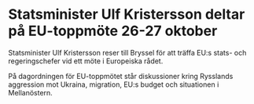 # Statsminister Ulf Kristersson deltar på EU-toppmöte 26-27 oktober

Statsminister Ulf Kristersson reser till Bryssel för att träffa EU:s stats- och regeringschefer vid ett möte i Europeiska rådet.

På dagordningen för EU-toppmötet står diskussioner kring Rysslands aggression mot Ukraina, migration, EU:s budget och situationen i Mellanöstern.
